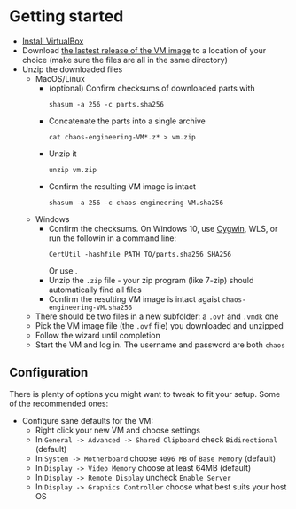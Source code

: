 # Getting started


- [Install VirtualBox](https://www.virtualbox.org/wiki/Downloads)
- Download [the lastest release of the VM image](https://github.com/seeker89/chaos-engineering-in-action/releases) to a location of your choice (make sure the files are all in the same directory)
- Unzip the downloaded files
  - MacOS/Linux
    - (optional) Confirm checksums of downloaded parts with 
      ```
      shasum -a 256 -c parts.sha256
      ```
    - Concatenate the parts into a single archive 
      ```
      cat chaos-engineering-VM*.z* > vm.zip
      ```
    - Unzip it 
      ```
      unzip vm.zip
      ```
    - Confirm the resulting VM image is intact 
      ```
      shasum -a 256 -c chaos-engineering-VM.sha256
      ```
  - Windows
    - Confirm the checksums. On Windows 10, use 
      [Cygwin](http://www.cygwin.com/), WLS, or run the followin in a command line: 
      ```
      CertUtil -hashfile PATH_TO/parts.sha256 SHA256 
      ``` 
      Or use .
    - Unzip the `.zip` file - your zip program (like 7-zip) should automatically find all files
    - Confirm the resulting VM image is intact agaist  `chaos-engineering-VM.sha256`
  - There should be two files in a new subfolder: a `.ovf` and `.vmdk` one
  - Pick the VM image file (the `.ovf` file) you downloaded and unzipped
  - Follow the wizard until completion
  - Start the VM and log in. The username and password are both `chaos`


## Configuration

There is plenty of options you might want to tweak to fit your setup. Some of the recommended ones:

- Configure sane defaults for the VM:
  - Right click your new VM and choose settings
  - In `General -> Advanced -> Shared Clipboard` check `Bidirectional` (default)
  - In `System -> Motherboard` choose `4096 MB` of `Base Memory` (default)
  - In `Display -> Video Memory` choose at least 64MB (default)
  - In `Display -> Remote Display` uncheck `Enable Server`
  - In `Display -> Graphics Controller` choose what best suits your host OS
